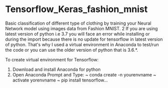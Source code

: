 # Tensorflow_Keras_fashion_mnist
Basic classification of different type of clothing by training your Neural Network model using images data from Fashion MNIST.
2
If you are using latest version of python i.e 3.7 you will face an error while installing or during the import because there is no update for tensorflow in latest version of python. That's why I used a virtual environment in Anaconda to test/run the code or you can use the older version of python that is 3.6.*. 
 
To create virtual environment for Tensorflow:
1) Download and install Anaconda for python
2) Open Anaconda Prompt and Type:
~ conda create -n yourenvname
~ activate yorenvname
~ pip install tensorflow...                         